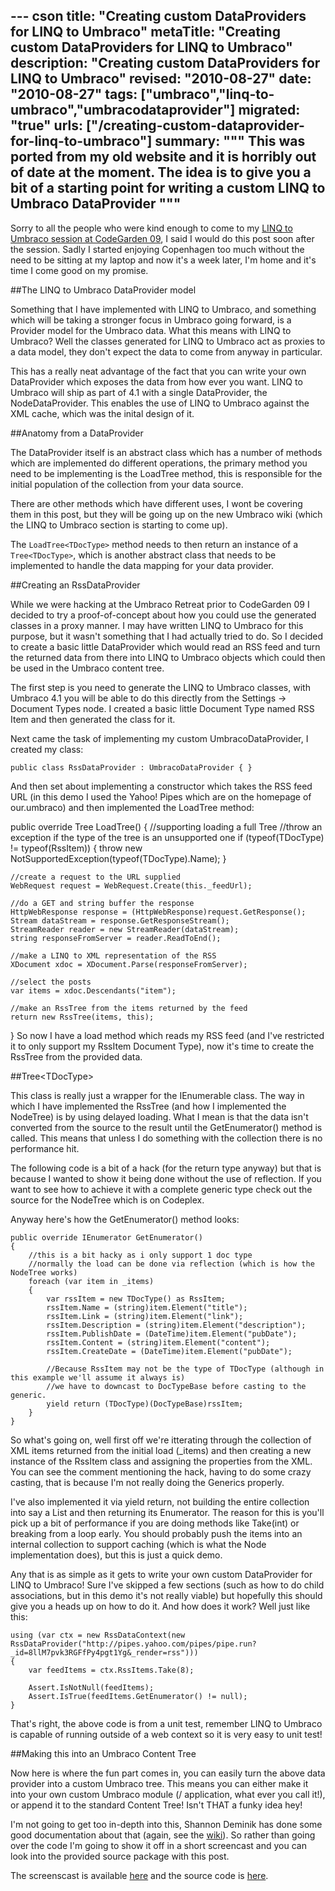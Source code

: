 --- cson
title: "Creating custom DataProviders for LINQ to Umbraco"
metaTitle: "Creating custom DataProviders for LINQ to Umbraco"
description: "Creating custom DataProviders for LINQ to Umbraco"
revised: "2010-08-27"
date: "2010-08-27"
tags: ["umbraco","linq-to-umbraco","umbracodataprovider"]
migrated: "true"
urls: ["/creating-custom-dataprovider-for-linq-to-umbraco"]
summary: """
This was ported from my old website and it is horribly out of date at the moment. The idea is to give you a bit of a starting point for writing a custom LINQ to Umbraco DataProvider
"""
---
Sorry to all the people who were kind enough to come to my [LINQ to Umbraco session at CodeGarden 09][1], I said I would do this post soon after the session. Sadly I started enjoying Copenhagen too much without the need to be sitting at my laptop and now it's a week later, I'm home and it's time I come good on my promise.

##The LINQ to Umbraco DataProvider model

Something that I have implemented with LINQ to Umbraco, and something which will be taking a stronger focus in Umbraco going forward, is a Provider model for the Umbraco data.
What this means with LINQ to Umbraco? Well the classes generated for LINQ to Umbraco act as proxies to a data model, they don't expect the data to come from anyway in particular.

This has a really neat advantage of the fact that you can write your own DataProvider which exposes the data from how ever you want. LINQ to Umbraco will ship as part of 4.1 with a single DataProvider, the NodeDataProvider. This enables the use of LINQ to Umbraco against the XML cache, which was the inital design of it.

##Anatomy from a DataProvider

The DataProvider itself is an abstract class which has a number of methods which are implemented do different operations, the primary method you need to be implementing is the LoadTree<TDocType> method, this is responsible for the initial population of the collection from your data source.

There are other methods which have different uses, I wont be covering them in this post, but they will be going up on the new Umbraco wiki (which the LINQ to Umbraco section is starting to come up).

The `LoadTree<TDocType>` method needs to then return an instance of a `Tree<TDocType>`, which is another abstract class that needs to be implemented to handle the data mapping for your data provider.

##Creating an RssDataProvider

While we were hacking at the Umbraco Retreat prior to CodeGarden 09 I decided to try a proof-of-concept about how you could use the generated classes in a proxy manner. I may have written LINQ to Umbraco for this purpose, but it wasn't something that I had actually tried to do.
So I decided to create a basic little DataProvider which would read an RSS feed and turn the returned data from there into LINQ to Umbraco objects which could then be used in the Umbraco content tree.

The first step is you need to generate the LINQ to Umbraco classes, with Umbraco 4.1 you will be able to do this directly from the Settings -> Document Types node. I created a basic little Document Type named RSS Item and then generated the class for it.

Next came the task of implementing my custom UmbracoDataProvider, I created my class:

	public class RssDataProvider : UmbracoDataProvider { }

And then set about implementing a constructor which takes the RSS feed URL (in this demo I used the Yahoo! Pipes which are on the homepage of our.umbraco) and then implemented the LoadTree<TDocType> method:

public override Tree LoadTree() 
{
    //supporting loading a full Tree
    //throw an exception if the type of the tree is an unsupported one
    if (typeof(TDocType) != typeof(RssItem))
    {
        throw new NotSupportedException(typeof(TDocType).Name);
    }

    //create a request to the URL supplied
    WebRequest request = WebRequest.Create(this._feedUrl);

    //do a GET and string buffer the response
    HttpWebResponse response = (HttpWebResponse)request.GetResponse();
    Stream dataStream = response.GetResponseStream();
    StreamReader reader = new StreamReader(dataStream);
    string responseFromServer = reader.ReadToEnd();

    //make a LINQ to XML representation of the RSS
    XDocument xdoc = XDocument.Parse(responseFromServer);

    //select the posts
    var items = xdoc.Descendants("item");

    //make an RssTree from the items returned by the feed
    return new RssTree(items, this);
}
So now I have a load method which reads my RSS feed (and I've restricted it to only support my RssItem Document Type), now it's time to create the RssTree<TDocType> from the provided data.

##Tree&lt;TDocType&gt;

This class is really just a wrapper for the IEnumerable<T> class. The way in which I have implemented the RssTree (and how I implemented the NodeTree) is by using delayed loading. What I mean is that the data isn't converted from the source to the result until the GetEnumerator() method is called.
This means that unless I do something with the collection there is no performance hit.

The following code is a bit of a hack (for the return type anyway) but that is because I wanted to show it being done without the use of reflection. If you want to see how to achieve it with a complete generic type check out the source for the NodeTree which is on Codeplex.

Anyway here's how the GetEnumerator() method looks:

	public override IEnumerator GetEnumerator()
	{
		//this is a bit hacky as i only support 1 doc type
		//normally the load can be done via reflection (which is how the NodeTree works)
		foreach (var item in _items)
		{
			var rssItem = new TDocType() as RssItem;
			rssItem.Name = (string)item.Element("title");
			rssItem.Link = (string)item.Element("link");
			rssItem.Description = (string)item.Element("description");
			rssItem.PublishDate = (DateTime)item.Element("pubDate");
			rssItem.Content = (string)item.Element("content");
			rssItem.CreateDate = (DateTime)item.Element("pubDate");

			//Because RssItem may not be the type of TDocType (although in this example we'll assume it always is)
			//we have to downcast to DocTypeBase before casting to the generic.
			yield return (TDocType)(DocTypeBase)rssItem;
		}
	}

So what's going on, well first off we're itterating through the collection of XML items returned from the initial load (_items) and then creating a new instance of the RssItem class and assigning the properties from the XML.
You can see the comment mentioning the hack, having to do some crazy casting, that is because I'm not really doing the Generics properly.

I've also implemented it via yield return, not building the entire collection into say a List<T> and then returning its Enumerator. The reason for this is you'll pick up a bit of performance if you are doing methods like Take(int) or breaking from a loop early.
You should probably push the items into an internal collection to support caching (which is what the Node implementation does), but this is just a quick demo.

Any that is as simple as it gets to write your own custom DataProvider for LINQ to Umbraco! Sure I've skipped a few sections (such as how to do child associations, but in this demo it's not really viable) but hopefully this should give you a heads up on how to do it.
And how does it work? Well just like this:

	using (var ctx = new RssDataContext(new RssDataProvider("http://pipes.yahoo.com/pipes/pipe.run?_id=8llM7pvk3RGFfPy4pgt1Yg&_render=rss")))
	{
		var feedItems = ctx.RssItems.Take(8);

		Assert.IsNotNull(feedItems);
		Assert.IsTrue(feedItems.GetEnumerator() != null);
	}

That's right, the above code is from a unit test, remember LINQ to Umbraco is capable of running outside of a web context so it is very easy to unit test!

##Making this into an Umbraco Content Tree

Now here is where the fun part comes in, you can easily turn the above data provider into a custom Umbraco tree. This means you can either make it into your own custom Umbraco module (/ application, what ever you call it!), or append it to the standard Content Tree! Isn't THAT a funky idea hey!

I'm not going to get too in-depth into this, Shannon Deminik has done some good documentation about that (again, see the [wiki][2]). So rather than going over the code I'm going to show it off in a short screencast and you can look into the provided source package with this post.

The screenscast is available [here][3] and the source code is [here][4].


  [1]: http://our.umbraco.org/wiki/codegarden-2009/open-space-minutes/linq
  [2]: http://our.umbraco.org/wiki/reference/api-cheatsheet/tree-api---to-create-custom-treesapplications
  [3]: http://screencast.com/t/NS24jMo6xkp
  [4]: /get/media/2640/umbracodataproviderdemo.zip